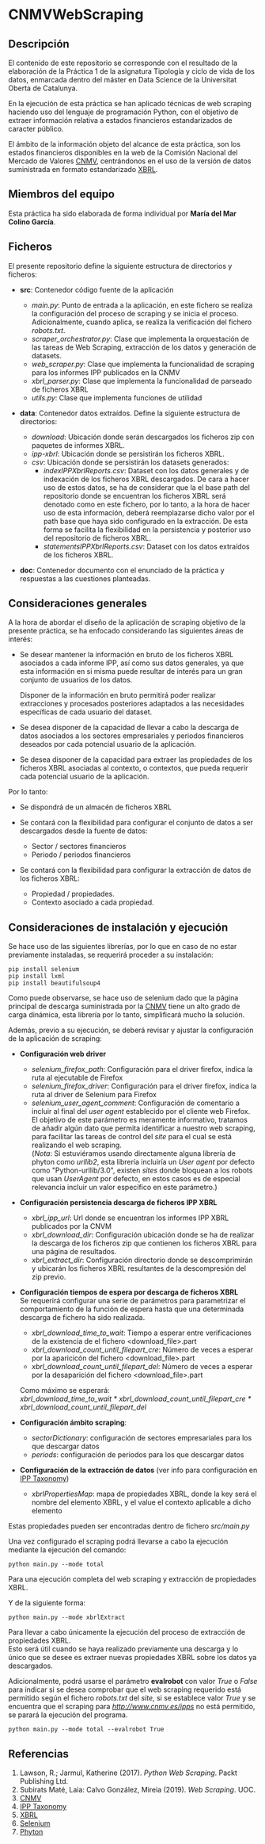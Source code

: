 # CNMVWebScraping

## Descripción

El contenido de este repositorio se corresponde con el resultado de la elaboración de la Práctica 1 de la asignatura Tipología y ciclo de vida de los datos, enmarcada dentro del máster en Data Science de la Universitat Oberta de Catalunya.

En la ejecución de esta práctica se han aplicado técnicas de web scraping haciendo uso del lenguaje de programación Python, con el objetivo de extraer información relativa a estados financieros estandarizados de caracter público.

El ámbito de la información objeto del alcance de esta práctica, son los estados financieros disponibles en la web de la Comisión Nacional del Mercado de Valores [CNMV](http://www.cnmv.es/ipps/), centrándonos en el uso de la versión de datos suministrada en formato estandarizado [XBRL](https://xbrl.es/wp/).

## Miembros del equipo

Esta práctica ha sido elaborada de forma individual por **María del Mar Colino García**.

## Ficheros

El presente repositorio define la siguiente estructura de directorios y ficheros:

- **src**: Contenedor código fuente de la aplicación
    * *main.py*: Punto de entrada a la aplicación, en este fichero se realiza la configuración del proceso de scraping y se inicia el proceso. Adicionalmente, cuando aplica, se realiza la verificación del fichero *robots.txt*.
    * *scraper_orchestrator.py*: Clase que implementa la orquestación de las tareas de Web Scraping, extracción de los datos y generación de datasets.
    * *web_scraper.py*: Clase que implementa la funcionalidad de scraping para los informes IPP publicados en la CNMV
    * *xbrl_parser.py*: Clase que implementa la funcionalidad de parseado de ficheros XBRL
    * *utils.py*: Clase que implementa funciones de utilidad

- **data**: Contenedor datos extraídos. Define la siguiente estructura de directorios:
    * *download*: Ubicación donde serán descargados los ficheros zip con paquetes de informes XBRL.
    * *ipp-xbrl*: Ubicación donde se persistirán los ficheros XBRL.
    * *csv*: Ubicación donde se persistirán los datasets generados:
        - *indexIPPXbrlReports.csv*: Dataset con los datos generales y de indexación de los ficheros XBRL descargados.
                                     De cara a hacer uso de estos datos, se ha de considerar que la el base path del repositorio donde se encuentran los ficheros XBRL será denotado como <repositoryPath> en este fichero, por lo tanto, a la hora de hacer uso de esta información, deberá reemplazarse dicho valor por el path base que haya sido configurado en la extracción.
                                     De esta forma se facilita la flexibilidad en la persistencia y posterior uso del repositorio de ficheros XBRL.
        - *statementsIPPXbrlReports.csv*: Dataset con los datos extraídos de los ficheros XBRL.

- **doc**: Contenedor documento con el enunciado de la práctica y respuestas a las cuestiones planteadas.

## Consideraciones generales

A la hora de abordar el diseño de la aplicación de scraping objetivo de la presente práctica, se ha enfocado considerando las siguientes áreas de interés:

- Se desear mantener la información en bruto de los ficheros XBRL asociados a cada informe IPP, así como sus datos generales, ya que esta información en si misma puede resultar de interés para un gran conjunto de usuarios de los datos.

  Disponer de la información en bruto permitirá poder realizar extracciones y procesados posteriores adaptados a las necesidades específicas de cada usuario del dataset.

- Se desea disponer de la capacidad de llevar a cabo la descarga de datos asociados a los sectores empresariales y periodos financieros deseados por cada potencial usuario de la aplicación.

- Se desea disponer de la capacidad para extraer las propiedades de los ficheros XBRL asociadas al contexto, o contextos, que pueda requerir cada potencial usuario de la aplicación.

Por lo tanto:

- Se dispondrá de un almacén de ficheros XBRL

- Se contará con la flexibilidad para configurar el conjunto de datos a ser descargados desde la fuente de datos:
    * Sector / sectores financieros
    * Periodo / periodos financieros

- Se contará con la flexibilidad para configurar la extracción de datos de los ficheros XBRL:
    * Propiedad / propiedades.     
    * Contexto asociado a cada propiedad.

## Consideraciones de instalación y ejecución

Se hace uso de las siguientes librerías, por lo que en caso de no estar previamente instaladas, se requerirá proceder a su instalación:
```
pip install selenium
pip install lxml
pip install beautifulsoup4
```

Como puede observarse, se hace uso de selenium dado que la página principal de descarga suministrada por la [CNMV](http://www.cnmv.es/ipps/) tiene un alto grado de carga dinámica, esta librería por lo tanto, simplificará mucho la solución. 

Además, previo a su ejecución, se deberá revisar y ajustar la configuración de la aplicación de scraping:

- **Configuración web driver**
    - *selenium\_firefox\_path*: Configuración para el driver firefox, indica la ruta al ejecutable de Firefox
    * *selenium\_firefox\_driver*: Configuración para el driver firefox, indica la ruta al driver de Selenium para Firefox
    * *selenium_user_agent_comment*: Configuración de comentario a incluir al final del *user agent* establecido  por el cliente web Firefox.    
       El objetivo de este parámetro es meramente informativo, tratamos de añadir algún dato que permita identificar a nuestro web scraping, para facilitar las tareas de control del *site* para el cual se está realizando el web scraping.    
       (*Nota*: Si estuviéramos usando directamente alguna librería de phyton como *urllib2*, esta librería incluiría un *User agent* por defecto como "Python-urllib/3.0", existen *sites* donde bloquean a los robots que usan *UserAgent* por defecto, en estos casos es de especial relevancia incluir un valor específico en este parámetro.)
                         
- **Configuración persistencia descarga de ficheros IPP XBRL**
    * *xbrl\_ipp\_url*: Url donde se encuentran los informes IPP XBRL publicados por la CNVM
    * *xbrl\_download\_dir*: Configuración ubicación donde se ha de realizar la descarga de los ficheros zip que contienen los ficheros XBRL para una página de resultados.
    * *xbrl\_extract\_dir*: Configuración directorio donde se descomprimirán y ubicarán los ficheros XBRL resultantes de la descompresión del zip previo.

- **Configuración tiempos de espera por descarga de ficheros XBRL**     
    Se requerirá configurar una serie de parámetros para parametrizar el comportamiento de la función de espera hasta que una determinada descarga de fichero ha sido realizada.

    * *xbrl\_download\_time\_to\_wait*: Tiempo a esperar entre verificaciones de la existencia de el fichero <download_file>.part
    * *xbrl\_download\_count\_until\_filepart\_cre*: Número de veces a esperar por la aparicicón del fichero <download_file>.part
    * *xbrl\_download\_count\_until\_filepart\_del*: Número de veces a esperar por la desaparición del fichero <download_file>.part
    
    Como máximo se esperará:     
    *xbrl\_download\_time\_to\_wait \* xbrl\_download\_count\_until\_filepart\_cre \* xbrl\_download\_count\_until\_filepart\_del*

- **Configuración ámbito scraping**:
    * *sectorDictionary*: configuración de sectores empresariales para los que descargar datos
    * *periods*: configuración de periodos para los que descargar datos

- **Configuración de la extracción de datos** (ver info para configuración en [IPP Taxonomy](https://www.xbrl.es/informacion/ipp.html))
    * *xbrlPropertiesMap*: mapa de propiedades XBRL, donde la key será el nombre del elemento XBRL, y el value el contexto aplicable a dicho elemento
    
Estas propiedades pueden ser encontradas dentro de fichero *src/main.py*

Una vez configurado el scraping podrá llevarse a cabo la ejecución mediante la ejecución del comando:
```
python main.py --mode total
```
Para una ejecución completa del web scraping y extracción de propiedades XBRL.

Y de la siguiente forma:
```
python main.py --mode xbrlExtract
```
Para llevar a cabo únicamente la ejecución del proceso de extracción de propiedades XBRL.    
Esto será útil cuando se haya realizado previamente una descarga y lo único que se desee es extraer nuevas propiedades XBRL sobre los datos ya descargados.

Adicionalmente, podrá usarse el parámetro **evalrobot** con valor *True* o *False* para indicar si se desea comprobar que el web scraping requerido está permitido según el fichero *robots.txt* del *site*, si se establece valor *True* y se encuentra que el scraping para *http://www.cnmv.es/ipps* no está permitido, se parará la ejecución del programa.
```
python main.py --mode total --evalrobot True
```

## Referencias

1. Lawson, R.; Jarmul, Katherine (2017). _Python Web Scraping_. Packt Publishing Ltd.
2. Subirats Maté, Laia: Calvo González, Mireia (2019). _Web Scraping_. UOC.
3. [CNMV](http://www.cnmv.es/ipps/)
4. [IPP Taxonomy](https://www.xbrl.es/informacion/ipp.html)
4. [XBRL](https://xbrl.es/wp/)
5. [Selenium](https://selenium-python.readthedocs.io/api.html)
6. [Phyton](https://www.python.org/)